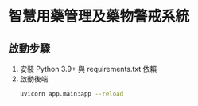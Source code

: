 # 智慧用藥管理及藥物警戒系統

## 啟動步驟

1. 安裝 Python 3.9+ 與 requirements.txt 依賴
2. 啟動後端
   ```bash
   uvicorn app.main:app --reload
